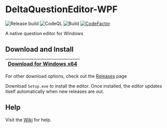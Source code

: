 # DeltaQuestionEditor-WPF

![Release build](https://github.com/Profound-Education-Centre/DeltaQuestionEditor-WPF/workflows/Release%20build/badge.svg)
![CodeQL](https://github.com/Profound-Education-Centre/DeltaQuestionEditor-WPF/workflows/CodeQL/badge.svg)
![Build](https://github.com/Profound-Education-Centre/DeltaQuestionEditor-WPF/workflows/Build/badge.svg)
[![CodeFactor](https://www.codefactor.io/repository/github/profound-education-centre/deltaquestioneditor-wpf/badge)](https://www.codefactor.io/repository/github/profound-education-centre/deltaquestioneditor-wpf)

A native question editor for Windows

## Download and Install

| [Download for Windows x64](https://github.com/Profound-Education-Centre/DeltaQuestionEditor-WPF/releases/latest/download/Setup.exe) |
|-------------|

For other download options, check out the [Releases](https://github.com/Profound-Education-Centre/DeltaQuestionEditor-WPF/releases/latest) page

Download `Setup.exe` to install the editor. Once installed, the editor updates itself automatically when new releases are out.

## Help

Visit the [Wiki](https://github.com/Profound-Education-Centre/DeltaQuestionEditor-WPF/wiki) for help.
